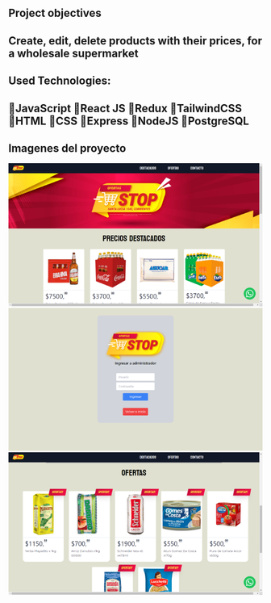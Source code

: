 ## Project objectives
Create, edit, delete products with their prices, for a wholesale supermarket
---

## Used Technologies:
🔹JavaScript 🔹React JS 🔹Redux 🔹TailwindCSS 🔹HTML 🔹CSS 🔹Express 🔹NodeJS 🔹PostgreSQL
---

## Imagenes del proyecto

![Home](./src/assets/stop-1.png)
![Login](./src/assets/stop-2.png)
![Productos en oferta](./src/assets/stop-3.png)
